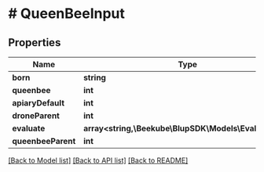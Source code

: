 # # QueenBeeInput

## Properties

Name | Type | Description | Notes
------------ | ------------- | ------------- | -------------
**born** | **string** |  |
**queenbee** | **int** |  |
**apiaryDefault** | **int** |  | [optional]
**droneParent** | **int** |  | [optional]
**evaluate** | **array<string,\Beekube\BlupSDK\Models\Evaluation[]>** |  | [optional]
**queenbeeParent** | **int** |  | [optional]

[[Back to Model list]](../../README.md#models) [[Back to API list]](../../README.md#endpoints) [[Back to README]](../../README.md)
